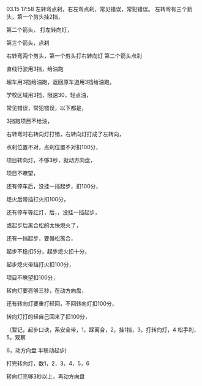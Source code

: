03.15 17:58
左转弯点刹，右左弯点刹，常见错误，常犯错误。
左转弯有三个箭头，第一个剪头挂2挡，

第二个箭头，
打左转向灯，

第三个箭头，点刹

右转弯两个剪头，第一个剪头打右转向灯
第二个箭头点刹


直线行驶用3挡，给油跑

超车用3挡给油跑，返回原车道用3挡给油跑，

学校区域用3挡，限速30，轻点油，

常见错误，常犯错误，以下都是，

3挡跑项目不给油，

右转弯时右转向灯打错，右转向灯打成了左转向，

点刹位置不对，点刹位置不对扣100分，

项目转向灯，不够3秒，就动方向盘，

项目不瞭望，

还有停车后，没挂一挡起步，扣100分，

熄火后带挡打火扣100分，

还有停车等红灯，后，，没挂一挡起步，

或起步后离合松的太快熄火了，

还有一挡起步，要慢松离合，

起步不稳扣5分，起步熄火扣十分，

起步熄火带挡打火扣100分，


项目不瞭望扣100分，

转向灯要亮够三秒，在动方向盘，

还有转向灯要重打轻回，不回转向灯扣100分，

转向灯打的轻自己回来了扣100分，


（暂记，起步口诀，系安全带，1，踩离合，2，挂1挡，3，打转向灯，4 松手刹，5，观察  

 6，动方向盘  半联动起步)


打完转向灯，数1，2，3，4，5，6

转向灯亮够3秒以上，再动方向盘  





















